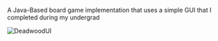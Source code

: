 A Java-Based board game implementation that uses a simple GUI that I completed during my undergrad

![DeadwoodUI](https://github.com/user-attachments/assets/6a16fdac-4028-466a-9ce5-e9666c7eec71)
